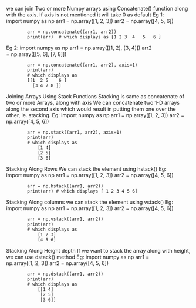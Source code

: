 we can join Two or more Numpy arrays using Concatenate() function along with the axis.  If axis is not mentioned it will take 0 as default
Eg 1:		import numpy as np
			arr1 = np.array([1, 2, 3])
			arr2 = np.array([4, 5, 6])

			arr = np.concatenate((arr1, arr2))
			print(arr)  # which displays as [1 2 3	4	5	6 ]

Eg 2:	import numpy as np
			arr1 = np.array([[1, 2], [3, 4]])
			arr2 = np.array([[5, 6], [7, 8]])

			arr = np.concatenate((arr1, arr2), axis=1)
			print(arr)
			# which displays as 
			[[1  2 5	6 ]
			  [3 4 7 8 ]]

Joining Arrays Using Stack Functions
Stacking is same as concatenate of two or more Arrays, along with axis
We can concatenate two 1-D arrays along the second axis which would result in putting them one over the other, ie. stacking.
Eg:		import numpy as np
			arr1 = np.array([1, 2, 3])
			arr2 = np.array([4, 5, 6])

			arr = np.stack((arr1, arr2), axis=1)
			print(arr)
			# which displays as 
				[1 4]
				[2 5]
				[3 6]

Stacking Along Rows
We can stack the element using hstack()
Eg:  		import numpy as np
			arr1 = np.array([1, 2, 3])
			arr2 = np.array([4, 5, 6])

			arr = np.hstack((arr1, arr2))
			print(arr) # which displays [ 1 2 3 4 5 6]

Stacking Along  columns
we can stack the element using vstack()
Eg:		import numpy as np
			arr1 = np.array([1, 2, 3])
			arr2 = np.array([4, 5, 6])

			arr = np.vstack((arr1, arr2))
			print(arr)
			# which displays as 
				[1 2 3]
				[4 5 6]

Stacking Along  Height depth
If we want to stack the array along with height, we can use dstack() method
Eg:		import numpy as np
			arr1 = np.array([1, 2, 3])
			arr2 = np.array([4, 5, 6])

			arr = np.dstack((arr1, arr2))
			print(arr)
			# which displays as 
				[[1 4]
				 [2 5]
				 [3 6]]

		


